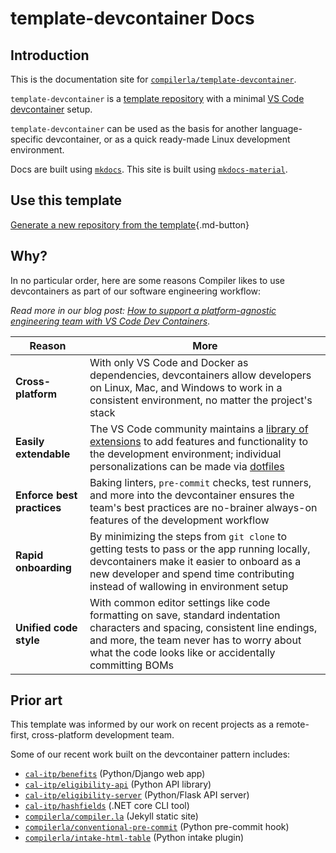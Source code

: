 # template-devcontainer Docs

## Introduction

This is the documentation site for [`compilerla/template-devcontainer`](https://github.com/compilerla/template-devcontainer).

`template-devcontainer` is a [template repository](https://docs.github.com/en/repositories/creating-and-managing-repositories/creating-a-template-repository)
with a minimal [VS Code devcontainer](https://code.visualstudio.com/docs/remote/containers) setup.

`template-devcontainer` can be used as the basis for another language-specific devcontainer,
or as a quick ready-made Linux development environment.

Docs are built using [`mkdocs`](https://www.mkdocs.org/). This site is built using [`mkdocs-material`](https://squidfunk.github.io/mkdocs-material/).

## Use this template

[Generate a new repository from the template](https://github.com/compilerla/template-devcontainer/generate){.md-button}

## Why?

In no particular order, here are some reasons Compiler likes to use devcontainers as part of our software engineering workflow:

_Read more in our blog post: [How to support a platform-agnostic engineering team with VS Code Dev Containers](https://compiler.la/blog/2024/devcontainer-platform-agnostic-team)_.

| Reason                     | More                                                                                                                                                                                                                                                                                                                           |
| -------------------------- | ------------------------------------------------------------------------------------------------------------------------------------------------------------------------------------------------------------------------------------------------------------------------------------------------------------------------------ |
| **Cross-platform**         | With only VS Code and Docker as dependencies, devcontainers allow developers on Linux, Mac, and Windows to work in a consistent environment, no matter the project's stack                                                                                                                                                     |
| **Easily extendable**      | The VS Code community maintains a [library of extensions](https://marketplace.visualstudio.com/VSCode) to add features and functionality to the development environment; individual personalizations can be made via [dotfiles](https://code.visualstudio.com/docs/remote/containers#_personalizing-with-dotfile-repositories) |
| **Enforce best practices** | Baking linters, `pre-commit` checks, test runners, and more into the devcontainer ensures the team's best practices are no-brainer always-on features of the development workflow                                                                                                                                              |
| **Rapid onboarding**       | By minimizing the steps from `git clone` to getting tests to pass or the app running locally, devcontainers make it easier to onboard as a new developer and spend time contributing instead of wallowing in environment setup                                                                                                 |
| **Unified code style**     | With common editor settings like code formatting on save, standard indentation characters and spacing, consistent line endings, and more, the team never has to worry about what the code looks like or accidentally committing BOMs                                                                                           |

## Prior art

This template was informed by our work on recent projects as a remote-first, cross-platform development team.

Some of our recent work built on the devcontainer pattern includes:

- [`cal-itp/benefits`](https://github.com/cal-itp/benefits) (Python/Django web app)
- [`cal-itp/eligibility-api`](https://github.com/cal-itp/eligibility-api) (Python API library)
- [`cal-itp/eligibility-server`](https://github.com/cal-itp/eligibility-server) (Python/Flask API server)
- [`cal-itp/hashfields`](https://github.com/cal-itp/hashfields) (.NET core CLI tool)
- [`compilerla/compiler.la`](https://github.com/compilerla/compiler.la) (Jekyll static site)
- [`compilerla/conventional-pre-commit`](https://github.com/compilerla/conventional-pre-commit) (Python pre-commit hook)
- [`compilerla/intake-html-table`](https://github.com/compilerla/intake-html-table) (Python intake plugin)

